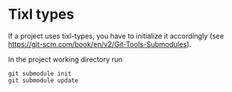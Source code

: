 # Tixl types

If a project uses tixl-types, you have to initialize it accordingly (see https://git-scm.com/book/en/v2/Git-Tools-Submodules).

In the project working directory run

```
git submodule init
git submodule update
```
